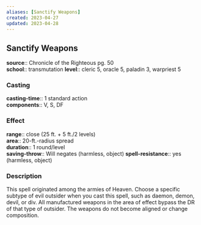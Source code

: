 ```yaml
---
aliases: [Sanctify Weapons]
created: 2023-04-27
updated: 2023-04-28
---
```


## Sanctify Weapons

**source**:: Chronicle of the Righteous pg. 50  
**school**:: transmutation
**level**:: cleric 5, oracle 5, paladin 3, warpriest 5

### Casting

**casting-time**:: 1 standard action  
**components**:: V, S, DF

### Effect

**range**:: close (25 ft. + 5 ft./2 levels)  
**area**:: 20-ft.-radius spread  
**duration**:: 1 round/level  
**saving-throw**:: Will negates (harmless, object)
**spell-resistance**:: yes (harmless, object)

### Description

This spell originated among the armies of Heaven. Choose a specific subtype of evil outsider when you cast this spell, such as daemon, demon, devil, or div. All manufactured weapons in the area of effect bypass the DR of that type of outsider. The weapons do not become aligned or change composition.
